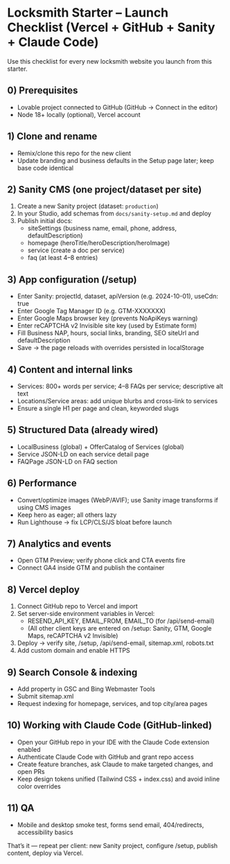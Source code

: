 # Locksmith Starter – Launch Checklist (Vercel + GitHub + Sanity + Claude Code)

Use this checklist for every new locksmith website you launch from this starter.

## 0) Prerequisites
- Lovable project connected to GitHub (GitHub → Connect in the editor)
- Node 18+ locally (optional), Vercel account

## 1) Clone and rename
- Remix/clone this repo for the new client
- Update branding and business defaults in the Setup page later; keep base code identical

## 2) Sanity CMS (one project/dataset per site)
1. Create a new Sanity project (dataset: `production`)
2. In your Studio, add schemas from `docs/sanity-setup.md` and deploy
3. Publish initial docs:
   - siteSettings (business name, email, phone, address, defaultDescription)
   - homepage (heroTitle/heroDescription/heroImage)
   - service (create a doc per service)
   - faq (at least 4–8 entries)

## 3) App configuration (/setup)
- Enter Sanity: projectId, dataset, apiVersion (e.g. 2024-10-01), useCdn: true
- Enter Google Tag Manager ID (e.g. GTM-XXXXXXX)
- Enter Google Maps browser key (prevents NoApiKeys warning)
- Enter reCAPTCHA v2 Invisible site key (used by Estimate form)
- Fill Business NAP, hours, social links, branding, SEO siteUrl and defaultDescription
- Save → the page reloads with overrides persisted in localStorage

## 4) Content and internal links
- Services: 800+ words per service; 4–8 FAQs per service; descriptive alt text
- Locations/Service areas: add unique blurbs and cross-link to services
- Ensure a single H1 per page and clean, keyworded slugs

## 5) Structured Data (already wired)
- LocalBusiness (global) + OfferCatalog of Services (global)
- Service JSON-LD on each service detail page
- FAQPage JSON-LD on FAQ section

## 6) Performance
- Convert/optimize images (WebP/AVIF); use Sanity image transforms if using CMS images
- Keep hero as eager; all others lazy
- Run Lighthouse → fix LCP/CLS/JS bloat before launch

## 7) Analytics and events
- Open GTM Preview; verify phone click and CTA events fire
- Connect GA4 inside GTM and publish the container

## 8) Vercel deploy
1. Connect GitHub repo to Vercel and import
2. Set server-side environment variables in Vercel:
   - RESEND_API_KEY, EMAIL_FROM, EMAIL_TO (for /api/send-email)
   - (All other client keys are entered on /setup: Sanity, GTM, Google Maps, reCAPTCHA v2 Invisible)
3. Deploy → verify site, /setup, /api/send-email, sitemap.xml, robots.txt
4. Add custom domain and enable HTTPS

## 9) Search Console & indexing
- Add property in GSC and Bing Webmaster Tools
- Submit sitemap.xml
- Request indexing for homepage, services, and top city/area pages

## 10) Working with Claude Code (GitHub-linked)
- Open your GitHub repo in your IDE with the Claude Code extension enabled
- Authenticate Claude Code with GitHub and grant repo access
- Create feature branches, ask Claude to make targeted changes, and open PRs
- Keep design tokens unified (Tailwind CSS + index.css) and avoid inline color overrides

## 11) QA
- Mobile and desktop smoke test, forms send email, 404/redirects, accessibility basics

That’s it — repeat per client: new Sanity project, configure /setup, publish content, deploy via Vercel.
